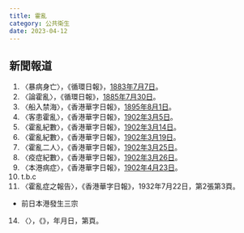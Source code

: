 ```yaml
---
title: 霍亂
category: 公共衛生
date: 2023-04-12
---
```

<adsense></adsense>

## 新聞報道
1. 〈暴病身亡〉，《循環日報》，[1883年7月7日](https://mmis.hkpl.gov.hk/coverpage/-/coverpage/view?_coverpage_WAR_mmisportalportlet_hsf=%E9%9C%8D%E4%BA%82&p_r_p_-1078056564_c=QF757YsWv58JCjtBMMIqohlo8VZiTiK%2F&_coverpage_WAR_mmisportalportlet_o=5&_coverpage_WAR_mmisportalportlet_actual_q=%28%20verbatim_dc.collection%3A%28%22Old%5C%20HK%5C%20Newspapers%22%29%20%29%20AND+%28%20%28%20allTermsMandatory%3A%28true%29%20OR+all_dc.title%3A%28%E9%9C%8D%E4%BA%82%29%20OR+all_dc.creator%3A%28%E9%9C%8D%E4%BA%82%29%20OR+all_dc.contributor%3A%28%E9%9C%8D%E4%BA%82%29%20OR+all_dc.subject%3A%28%E9%9C%8D%E4%BA%82%29%20OR+fulltext%3A%28%E9%9C%8D%E4%BA%82%29%20OR+all_dc.description%3A%28%E9%9C%8D%E4%BA%82%29%20%29%20%29&_coverpage_WAR_mmisportalportlet_sort_order=asc&_coverpage_WAR_mmisportalportlet_sort_field=dc.publicationdate_bsort)。
2. 〈論霍亂〉，《循環日報》，[1885年7月30日](https://mmis.hkpl.gov.hk/coverpage/-/coverpage/view?_coverpage_WAR_mmisportalportlet_hsf=%E9%9C%8D%E4%BA%82&p_r_p_-1078056564_c=QF757YsWv58JCjtBMMIqov5K4Lo1weXt&_coverpage_WAR_mmisportalportlet_o=10&_coverpage_WAR_mmisportalportlet_actual_q=%28%20verbatim_dc.collection%3A%28%22Old%5C%20HK%5C%20Newspapers%22%29%20%29%20AND+%28%20%28%20allTermsMandatory%3A%28true%29%20OR+all_dc.title%3A%28%E9%9C%8D%E4%BA%82%29%20OR+all_dc.creator%3A%28%E9%9C%8D%E4%BA%82%29%20OR+all_dc.contributor%3A%28%E9%9C%8D%E4%BA%82%29%20OR+all_dc.subject%3A%28%E9%9C%8D%E4%BA%82%29%20OR+fulltext%3A%28%E9%9C%8D%E4%BA%82%29%20OR+all_dc.description%3A%28%E9%9C%8D%E4%BA%82%29%20%29%20%29&_coverpage_WAR_mmisportalportlet_sort_order=asc&_coverpage_WAR_mmisportalportlet_sort_field=dc.publicationdate_bsort)。
3. 〈船入禁海〉，《香港華字日報》，[1895年8月1日](https://mmis.hkpl.gov.hk/coverpage/-/coverpage/view?_coverpage_WAR_mmisportalportlet_hsf=%E9%9C%8D%E4%BA%82&p_r_p_-1078056564_c=QF757YsWv5%2BakvA8rFW5EhZf%2BxlTEBFJ&_coverpage_WAR_mmisportalportlet_o=14&_coverpage_WAR_mmisportalportlet_actual_q=%28%20verbatim_dc.collection%3A%28%22Old%5C%20HK%5C%20Newspapers%22%29%20%29%20AND+%28%20%28%20allTermsMandatory%3A%28true%29%20OR+all_dc.title%3A%28%E9%9C%8D%E4%BA%82%29%20OR+all_dc.creator%3A%28%E9%9C%8D%E4%BA%82%29%20OR+all_dc.contributor%3A%28%E9%9C%8D%E4%BA%82%29%20OR+all_dc.subject%3A%28%E9%9C%8D%E4%BA%82%29%20OR+fulltext%3A%28%E9%9C%8D%E4%BA%82%29%20OR+all_dc.description%3A%28%E9%9C%8D%E4%BA%82%29%20%29%20%29&_coverpage_WAR_mmisportalportlet_sort_order=asc&_coverpage_WAR_mmisportalportlet_sort_field=dc.publicationdate_bsort)。
4. 〈客患霍亂〉，《香港華字日報》，[1902年3月5日](https://mmis.hkpl.gov.hk/coverpage/-/coverpage/view?_coverpage_WAR_mmisportalportlet_hsf=%E9%9C%8D%E4%BA%82&p_r_p_-1078056564_c=QF757YsWv5%2BakvA8rFW5EqSXCaVPoB2R&_coverpage_WAR_mmisportalportlet_o=23&_coverpage_WAR_mmisportalportlet_actual_q=%28%20verbatim_dc.collection%3A%28%22Old%5C%20HK%5C%20Newspapers%22%29%20%29%20AND+%28%20%28%20allTermsMandatory%3A%28true%29%20OR+all_dc.title%3A%28%E9%9C%8D%E4%BA%82%29%20OR+all_dc.creator%3A%28%E9%9C%8D%E4%BA%82%29%20OR+all_dc.contributor%3A%28%E9%9C%8D%E4%BA%82%29%20OR+all_dc.subject%3A%28%E9%9C%8D%E4%BA%82%29%20OR+fulltext%3A%28%E9%9C%8D%E4%BA%82%29%20OR+all_dc.description%3A%28%E9%9C%8D%E4%BA%82%29%20%29%20%29&_coverpage_WAR_mmisportalportlet_sort_order=asc&_coverpage_WAR_mmisportalportlet_sort_field=dc.publicationdate_bsort)。
5. 〈霍亂紀數〉，《香港華字日報》，[1902年3月14日](https://mmis.hkpl.gov.hk/coverpage/-/coverpage/view?_coverpage_WAR_mmisportalportlet_hsf=%E9%9C%8D%E4%BA%82&p_r_p_-1078056564_c=QF757YsWv5%2BakvA8rFW5Epj6%2B97io6S5&_coverpage_WAR_mmisportalportlet_o=27&_coverpage_WAR_mmisportalportlet_actual_q=%28%20verbatim_dc.collection%3A%28%22Old%5C%20HK%5C%20Newspapers%22%29%20%29%20AND+%28%20%28%20allTermsMandatory%3A%28true%29%20OR+all_dc.title%3A%28%E9%9C%8D%E4%BA%82%29%20OR+all_dc.creator%3A%28%E9%9C%8D%E4%BA%82%29%20OR+all_dc.contributor%3A%28%E9%9C%8D%E4%BA%82%29%20OR+all_dc.subject%3A%28%E9%9C%8D%E4%BA%82%29%20OR+fulltext%3A%28%E9%9C%8D%E4%BA%82%29%20OR+all_dc.description%3A%28%E9%9C%8D%E4%BA%82%29%20%29%20%29&_coverpage_WAR_mmisportalportlet_sort_order=asc&_coverpage_WAR_mmisportalportlet_sort_field=dc.publicationdate_bsort)。
6. 〈霍亂紀數〉，《香港華字日報》，[1902年3月19日](https://mmis.hkpl.gov.hk/coverpage/-/coverpage/view?_coverpage_WAR_mmisportalportlet_hsf=%E9%9C%8D%E4%BA%82&p_r_p_-1078056564_c=QF757YsWv5%2BakvA8rFW5Ek5VtvLR7INU&_coverpage_WAR_mmisportalportlet_o=28&_coverpage_WAR_mmisportalportlet_actual_q=%28%20verbatim_dc.collection%3A%28%22Old%5C%20HK%5C%20Newspapers%22%29%20%29%20AND+%28%20%28%20allTermsMandatory%3A%28true%29%20OR+all_dc.title%3A%28%E9%9C%8D%E4%BA%82%29%20OR+all_dc.creator%3A%28%E9%9C%8D%E4%BA%82%29%20OR+all_dc.contributor%3A%28%E9%9C%8D%E4%BA%82%29%20OR+all_dc.subject%3A%28%E9%9C%8D%E4%BA%82%29%20OR+fulltext%3A%28%E9%9C%8D%E4%BA%82%29%20OR+all_dc.description%3A%28%E9%9C%8D%E4%BA%82%29%20%29%20%29&_coverpage_WAR_mmisportalportlet_sort_order=asc&_coverpage_WAR_mmisportalportlet_sort_field=dc.publicationdate_bsort)。
7. 〈霍亂二人〉，《香港華字日報》，[1902年3月25日](https://mmis.hkpl.gov.hk/coverpage/-/coverpage/view?_coverpage_WAR_mmisportalportlet_hsf=%E9%9C%8D%E4%BA%82&p_r_p_-1078056564_c=QF757YsWv5%2BakvA8rFW5Ej%2Fh08nqM3IW&_coverpage_WAR_mmisportalportlet_o=31&_coverpage_WAR_mmisportalportlet_actual_q=%28%20verbatim_dc.collection%3A%28%22Old%5C%20HK%5C%20Newspapers%22%29%20%29%20AND+%28%20%28%20allTermsMandatory%3A%28true%29%20OR+all_dc.title%3A%28%E9%9C%8D%E4%BA%82%29%20OR+all_dc.creator%3A%28%E9%9C%8D%E4%BA%82%29%20OR+all_dc.contributor%3A%28%E9%9C%8D%E4%BA%82%29%20OR+all_dc.subject%3A%28%E9%9C%8D%E4%BA%82%29%20OR+fulltext%3A%28%E9%9C%8D%E4%BA%82%29%20OR+all_dc.description%3A%28%E9%9C%8D%E4%BA%82%29%20%29%20%29&_coverpage_WAR_mmisportalportlet_sort_order=asc&_coverpage_WAR_mmisportalportlet_sort_field=dc.publicationdate_bsort)。
8. 〈疫症紀數〉，《香港華字日報》，[1902年3月26日](https://mmis.hkpl.gov.hk/coverpage/-/coverpage/view?_coverpage_WAR_mmisportalportlet_hsf=%E9%9C%8D%E4%BA%82&p_r_p_-1078056564_c=QF757YsWv5%2BakvA8rFW5Elkb6rrhqrYx&_coverpage_WAR_mmisportalportlet_o=32&_coverpage_WAR_mmisportalportlet_actual_q=%28%20verbatim_dc.collection%3A%28%22Old%5C%20HK%5C%20Newspapers%22%29%20%29%20AND+%28%20%28%20allTermsMandatory%3A%28true%29%20OR+all_dc.title%3A%28%E9%9C%8D%E4%BA%82%29%20OR+all_dc.creator%3A%28%E9%9C%8D%E4%BA%82%29%20OR+all_dc.contributor%3A%28%E9%9C%8D%E4%BA%82%29%20OR+all_dc.subject%3A%28%E9%9C%8D%E4%BA%82%29%20OR+fulltext%3A%28%E9%9C%8D%E4%BA%82%29%20OR+all_dc.description%3A%28%E9%9C%8D%E4%BA%82%29%20%29%20%29&_coverpage_WAR_mmisportalportlet_sort_order=asc&_coverpage_WAR_mmisportalportlet_sort_field=dc.publicationdate_bsort)。
9. 〈本港病症〉，《香港華字日報》，[1902年4月23日](https://mmis.hkpl.gov.hk/coverpage/-/coverpage/view?_coverpage_WAR_mmisportalportlet_hsf=%E9%9C%8D%E4%BA%82&p_r_p_-1078056564_c=QF757YsWv5%2BakvA8rFW5EtyeQjt7gZcr&_coverpage_WAR_mmisportalportlet_o=34&_coverpage_WAR_mmisportalportlet_actual_q=%28%20verbatim_dc.collection%3A%28%22Old%5C%20HK%5C%20Newspapers%22%29%20%29%20AND+%28%20%28%20allTermsMandatory%3A%28true%29%20OR+all_dc.title%3A%28%E9%9C%8D%E4%BA%82%29%20OR+all_dc.creator%3A%28%E9%9C%8D%E4%BA%82%29%20OR+all_dc.contributor%3A%28%E9%9C%8D%E4%BA%82%29%20OR+all_dc.subject%3A%28%E9%9C%8D%E4%BA%82%29%20OR+fulltext%3A%28%E9%9C%8D%E4%BA%82%29%20OR+all_dc.description%3A%28%E9%9C%8D%E4%BA%82%29%20%29%20%29&_coverpage_WAR_mmisportalportlet_sort_order=asc&_coverpage_WAR_mmisportalportlet_sort_field=dc.publicationdate_bsort)。
10. t.b.c
13. 〈霍亂症之報告〉，《香港華字日報》，1932年7月22日，第2張第3頁。
   - 前日本港發生三宗
14. 〈〉，《》，年月日，第頁。
